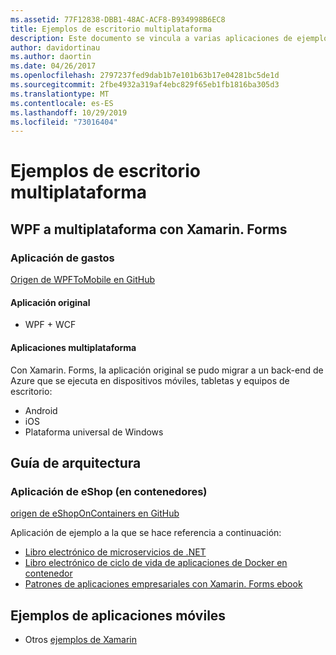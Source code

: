 ```yaml
---
ms.assetid: 77F12838-DBB1-48AC-ACF8-B934998B6EC8
title: Ejemplos de escritorio multiplataforma
description: Este documento se vincula a varias aplicaciones de ejemplo que se han trasladado para ejecutarse como aplicaciones multiplataforma con Xamarin.
author: davidortinau
ms.author: daortin
ms.date: 04/26/2017
ms.openlocfilehash: 2797237fed9dab1b7e101b63b17e04281bc5de1d
ms.sourcegitcommit: 2fbe4932a319af4ebc829f65eb1fb1816ba305d3
ms.translationtype: MT
ms.contentlocale: es-ES
ms.lasthandoff: 10/29/2019
ms.locfileid: "73016404"
---
```

# <a name="cross-platform-desktop-samples"></a>Ejemplos de escritorio multiplataforma

## <a name="wpf-to-cross-platform-with-xamarinforms"></a>WPF a multiplataforma con Xamarin. Forms

### <a name="expenses-app"></a>Aplicación de gastos

[Origen de WPFToMobile en GitHub](https://github.com/nishanil/WPFToMobile)

#### <a name="original-app"></a>Aplicación original

* WPF + WCF

#### <a name="cross-platform-apps"></a>Aplicaciones multiplataforma

Con Xamarin. Forms, la aplicación original se pudo migrar a un back-end de Azure que se ejecuta en dispositivos móviles, tabletas y equipos de escritorio:

* Android
* iOS
* Plataforma universal de Windows

## <a name="architecture-guidance"></a>Guía de arquitectura

### <a name="eshop-on-containers-app"></a>Aplicación de eShop (en contenedores)

[origen de eShopOnContainers en GitHub](https://github.com/dotnet-architecture/eShopOnContainers)

Aplicación de ejemplo a la que se hace referencia a continuación:

* [Libro electrónico de microservicios de .NET](https://aka.ms/microservicesebook)
* [Libro electrónico de ciclo de vida de aplicaciones de Docker en contenedor](https://aka.ms/dockerlifecycleebook)
* [Patrones de aplicaciones empresariales con Xamarin. Forms ebook](~/xamarin-forms/enterprise-application-patterns/index.md)

## <a name="mobile-app-samples"></a>Ejemplos de aplicaciones móviles

* Otros [ejemplos de Xamarin](https://docs.microsoft.com/samples/browse/?products=xamarin)
